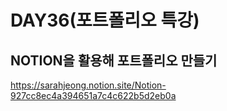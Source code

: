 # DAY36(포트폴리오 특강)
## NOTION을 활용해 포트폴리오 만들기

https://sarahjeong.notion.site/Notion-927cc8ec4a394651a7c4c622b5d2eb0a
